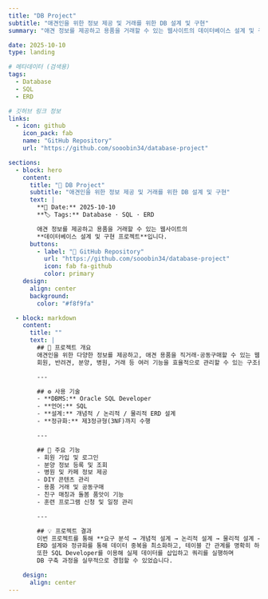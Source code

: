 ```yaml
---
title: "DB Project"
subtitle: "애견인을 위한 정보 제공 및 거래를 위한 DB 설계 및 구현"
summary: "애견 정보를 제공하고 용품을 거래할 수 있는 웹사이트의 데이터베이스 설계 및 구현"

date: 2025-10-10
type: landing

# 메타데이터 (검색용)
tags:
  - Database
  - SQL
  - ERD

# 깃허브 링크 정보
links:
  - icon: github
    icon_pack: fab
    name: "GitHub Repository"
    url: "https://github.com/sooobin34/database-project"

sections:
  - block: hero
    content:
      title: "🐾 DB Project"
      subtitle: "애견인을 위한 정보 제공 및 거래를 위한 DB 설계 및 구현"
      text: |
        **📅 Date:** 2025-10-10  
        **🏷️ Tags:** Database · SQL · ERD  

        애견 정보를 제공하고 용품을 거래할 수 있는 웹사이트의  
        **데이터베이스 설계 및 구현 프로젝트**입니다.
      buttons:
        - label: "🔗 GitHub Repository"
          url: "https://github.com/sooobin34/database-project"
          icon: fab fa-github
          color: primary
    design:
      align: center
      background:
        color: "#f8f9fa"

  - block: markdown
    content:
      title: ""
      text: |
        ## 📘 프로젝트 개요  
        애견인을 위한 다양한 정보를 제공하고, 애견 용품을 직거래·공동구매할 수 있는 웹사이트를 위한 **데이터베이스를 설계하고 구현한 프로젝트**입니다.  
        회원, 반려견, 분양, 병원, 거래 등 여러 기능을 효율적으로 관리할 수 있는 구조를 구축했습니다.  

        ---

        ## ⚙️ 사용 기술  
        - **DBMS:** Oracle SQL Developer  
        - **언어:** SQL  
        - **설계:** 개념적 / 논리적 / 물리적 ERD 설계  
        - **정규화:** 제3정규형(3NF)까지 수행  

        ---

        ## 🧠 주요 기능  
        - 회원 가입 및 로그인  
        - 분양 정보 등록 및 조회  
        - 병원 및 카페 정보 제공  
        - DIY 콘텐츠 관리  
        - 용품 거래 및 공동구매  
        - 친구 매칭과 돌봄 품앗이 기능  
        - 훈련 프로그램 신청 및 일정 관리  

        ---

        ## 💡 프로젝트 결과  
        이번 프로젝트를 통해 **요구 분석 → 개념적 설계 → 논리적 설계 → 물리적 설계 → 구현**의 데이터베이스 구축 전 과정을 수행했습니다.  
        ERD 설계와 정규화를 통해 데이터 중복을 최소화하고, 테이블 간 관계를 명확히 하여 **데이터 무결성과 관리 효율성**을 높였습니다.  
        또한 SQL Developer를 이용해 실제 데이터를 삽입하고 쿼리를 실행하며  
        DB 구축 과정을 실무적으로 경험할 수 있었습니다.  

    design:
      align: center
---
```

